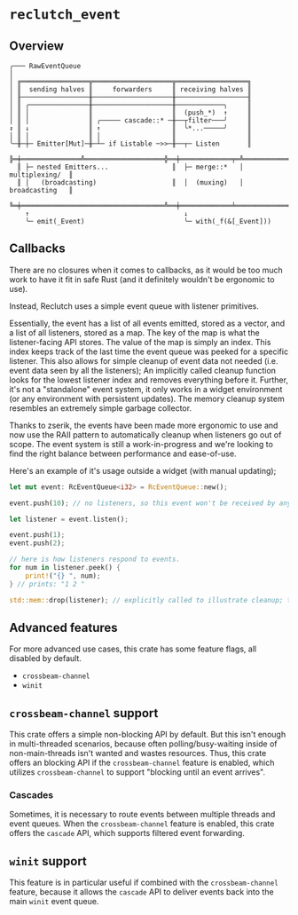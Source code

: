 # `reclutch_event`

## Overview

```
╭─── RawEventQueue
│
│ ╔═════════════════╦════════════════════╦══════════════════╗
│ ║  sending halves ║     forwarders     ║ receiving halves ║
│ ╟─────────────────╫────────────────────╫──────────────────╢
│ ║ ╭───────────────╫────────────────────╫────────────╮     ║
│ ║ │               ║                    ║  (push_*)  ↑     ║
│ ║ │               ║ ╭───── cascade::* ─╫──┬filter───╯     ║
↕ ║ ↓               ║ ↑                  ║  ╰*...─────╯     ║
│ ║ │               ║ │                  ║                  ║
╰─╫─┼─ Emitter[Mut]─╫─┴─ if Listable ─>>─╫──┬─ Listen       ║
  ╠═╪═══════════════╩════════════════════╬══╪═════════════╤═╩═══════════════╗
  ║ ├─ nested Emitters...                ║  ├─ merge::*   │  multiplexing/  ║
  ║ │   (broadcasting)                   ║  │  (muxing)   │  broadcasting   ║
  ╚═╪════════════════════════════════════╩══╪═════════════╧═════════════════╝
    ↑                                       ↓
    ╰─ emit(_Event)                         ╰─ with(_f(&[_Event]))
```

## Callbacks

There are no closures when it comes to callbacks, as it would be too much work to have it fit in safe Rust (and it definitely wouldn't be ergonomic to use).

Instead, Reclutch uses a simple event queue with listener primitives.

Essentially, the event has a list of all events emitted, stored as a vector, and a list of all listeners, stored as a map. The key of the map is what the listener-facing API stores.
The value of the map is simply an index. This index keeps track of the last time the event queue was peeked for a specific listener.
This also allows for simple cleanup of event data not needed (i.e. event data seen by all the listeners); An implicitly called cleanup function looks for the lowest listener index and removes everything before it.
Further, it's not a "standalone" event system, it only works in a widget environment (or any environment with persistent updates).
The memory cleanup system resembles an extremely simple garbage collector.

Thanks to zserik, the events have been made more ergonomic to use and now use the RAII pattern to automatically cleanup when listeners go out of scope.
The event system is still a work-in-progress and we're looking to find the right balance between performance and ease-of-use.

Here's an example of it's usage outside a widget (with manual updating);

```rust
let mut event: RcEventQueue<i32> = RcEventQueue::new();

event.push(10); // no listeners, so this event won't be received by anyone.

let listener = event.listen();

event.push(1);
event.push(2);

// here is how listeners respond to events.
for num in listener.peek() {
    print!("{} ", num);
} // prints: "1 2 "

std::mem::drop(listener); // explicitly called to illustrate cleanup; this removes the listener and therefore doesn't hold back the cleanup process.
```

## Advanced features

For more advanced use cases, this crate has some feature flags, all disabled by default.
* `crossbeam-channel`
* `winit`

## `crossbeam-channel` support

This crate offers a simple non-blocking API by default. But this isn't enough in multi-threaded
scenarios, because often polling/busy-waiting inside of non-main-threads isn't wanted and wastes
resources. Thus, this crate offers an blocking API if the `crossbeam-channel` feature is enabled,
which utilizes `crossbeam-channel` to support "blocking until an event arrives".

### Cascades

Sometimes, it is necessary to route events between multiple threads and event queues.
When the `crossbeam-channel` feature is enabled, this crate offers the `cascade` API,
which supports filtered event forwarding.

## `winit` support

This feature is in particular useful if combined with the `crossbeam-channel` feature,
because it allows the `cascade` API to deliver events back into the main `winit` event queue.
